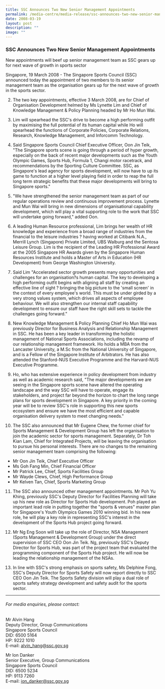 ```yaml
---
title: SSC Announces Two New Senior Management Appointments
permalink: /media-centre/media-release/ssc-announces-two-new-senior-management-appointments/
date: 2008-03-19
layout: post
description: ""
image: ""
---
```

### **SSC Announces Two New Senior Management Appointments**

New appointments will beef up senior management team as SSC gears up for next wave of growth in sports sector

Singapore, 19 March 2008 - The Singapore Sports Council (SSC) announced today the appointment of two members to its senior management team as the organisation gears up for the next wave of growth in the sports sector.

2. The two key appointments, effective 3 March 2008, are for Chief of Organisation Development helmed by Ms Lynette Lim and Chief of Knowledge Management & Policy Planning headed by Mr Ho Mun Wai.

3. Lim will spearhead the SSC's drive to become a high performing outfit by maximising the full potential of its human capital while Ho will spearhead the functions of Corporate Policies, Corporate Relations, Research, Knowledge Management, and Inforcomm Technology.

4. Said Singapore Sports Council Chief Executive Officer, Oon Jin Teik, "The Singapore sports scene is going through a period of hyper growth, especially on the back of recent major developments such as the Youth Olympic Games, Sports Hub, Formula 1, Changi motor racetrack, and recommendations by the Sporting Culture Committee. SSC, as Singapore's lead agency for sports development, will now have to up its game to function at a higher level playing field in order to reap the full long term strategic benefits that these major developments will bring to Singapore sports."

5. "We have strengthened the senior management team as part of our regular operations review and continuous improvement process. Lynette and Mun Wai will bring in new dimensions of organisational capability development, which will play a vital supporting role to the work that SSC will undertake going forward," added Oon.

6. A leading Human Resource professional, Lim brings her wealth of HR knowledge and experience from a broad range of industries from the financial to the leisure industries ? having worked at Citibank N.A., Merrill Lynch (Singapore) Private Limited, UBS Walburg and the Sentosa Leisure Group. Lim is the recipient of the Leading HR Professional Award at the 2005 Singapore HR Awards given by the Singapore Human Resources Institute and holds a Master of Arts in Education (HR Development) from George Washington University.

7. Said Lim "Accelerated sector growth presents many opportunities and challenges for an organisation?s human capital. The key to developing a high performing outfit begins with aligning all staff by creating an effective line of sight ? bringing the big picture to the 'small screen' in the context of every employee's world. This must be under girded by a very strong values system, which drives all aspects of employee behaviour. We will also strengthen our internal staff capability development to ensure our staff have the right skill sets to tackle the challenges going forward."

8. New Knowledge Management & Policy Planning Chief Ho Mun Wai was previously Director for Business Analysis and Relationship Management in SSC. He has been a key leader in transforming the holistic management of National Sports Associations, including the revamp of our relationship management framework. Ho holds a MBA from the Lancaster University, a M.Sc from the National University of Singapore, and is a Fellow of the Singapore Institute of Arbitrators. He has also attended the Stanford-NUS Executive Programme and the Harvard-NUS Executive Programme.

9. Ho, who has extensive experience in policy development from industry as well as academic research said, "The major developments we are seeing in the Singapore sports scene have altered the operating landscape and the way SSC will have to operate, engage its stakeholders, and project far beyond the horizon to chart the long range plans for sports development in Singapore. A key priority in the coming year will be to review SSC's role in supporting this new sports ecosystem and ensure we have the most efficient and capable organisation delivery system to meet changing needs."

10. The SSC also announced that Mr Eugene Chew, the former chief for Sports Management & Development Group has left the organisation to join the academic sector for sports management. Separately, Dr Toh Kian Lam, Chief for Integrated Projects, will be leaving the organisation to pursue his personal interests. There are no changes to the remaining senior management team comprising the following:

* Mr Oon Jin Teik, Chief Executive Officer
* Ms Goh Fang Min, Chief Financial Officer
* Mr Patrick Lee, Chief, Sports Facilities Group
* Mr Wayde Clews, Chief, High Performance Group
* Mr Kelven Tan, Chief, Sports Marketing Group

11. The SSC also announced other management appointments. Mr Poh Yu Khing, previously SSC's Deputy Director for Facilities Planning will take up his new role as Director for Sports Hub development. Poh played an important lead role in putting together the "sports & venues" master plan for Singapore's Youth Olympics Games 2010 winning bid. In his new role, he will play a key role in representing SSC's interest in the development of the Sports Hub project going forward.

12. Mr Ng Eng Soon will take up the role of Director, NSA Management (Sports Management & Development Group) under the direct supervision of SSC CEO Oon Jin Teik. Ng, previously SSC's Deputy Director for Sports Hub, was part of the project team that evaluated the programming component of the Sports Hub project. He will now be leading the relationship management of the NSAs.

13. In line with SSC's strong emphasis on sports safety, Ms Delphine Fong, SSC's Deputy Director for Sports Safety will now report directly to SSC CEO Oon Jin Teik. The Sports Safety division will play a dual role of sports safety strategy development and safety audit for the sports sector.

---

###### For media enquiries, please contact:

Mr Alvin Hang
<br>
Deputy Director, Group Communications
<br>
Singapore Sports Council
<br>
DID: 6500 5164
<br>
HP: 9222 1010
<br>E-mail: [alvin_hang@ssc.gov.sg](mailto:alvin_hang@ssc.gov.sg)

Mr Ion Danker
<br>
Senior Executive, Group Communications
<br>
Singapore Sports Council
<br>
DID: 6500 5234
<br>
HP: 9113 7260
<br>
E-mail: [ion_danker@ssc.gov.sg](mailto:ion_danker@ssc.gov.sg)